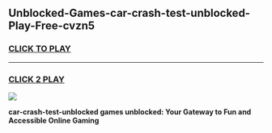 
## Unblocked-Games-car-crash-test-unblocked-Play-Free-cvzn5
<h3>
<a href="https://premium76.site?title=car-crash-test-unblocked&ref=18A1">CLICK TO PLAY</a></h3>
<hr>

<h3>
<a href="https://premium76.site?title=car-crash-test-unblocked&ref=18A1">CLICK 2 PLAY</a>
  
</h3>

<a href="https://premium76.site?title=car-crash-test-unblocked&ref=18A1"><img src="https://clearcache.store/games.png"></a>


**car-crash-test-unblocked games unblocked: Your Gateway to Fun and Accessible Online Gaming**
